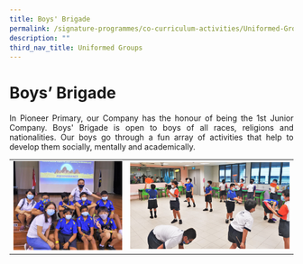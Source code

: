 ```yaml
---
title: Boys' Brigade
permalink: /signature-programmes/co-curriculum-activities/Uniformed-Groups/boys-brigade/
description: ""
third_nav_title: Uniformed Groups
---
```

# Boys’ Brigade

<p align="Justify">In Pioneer Primary, our Company has the honour of being the 1st Junior Company. Boys' Brigade is open to boys of all races, religions and nationalities.  Our boys go through a fun array of activities that help to develop them socially, mentally and academically.</p>

<table width="100%"><tbody>
<tr><td style="width:41%"><img src="/images/OurCurriculum/cca25.jpg" style="width:100%">
</td>
<td style="width:59%"><img src="/images/OurCurriculum/cca26.jpg" style="width:100%"></td>
</tr></tbody></table>
